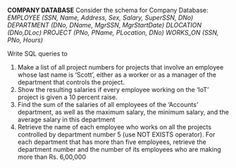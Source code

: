 **COMPANY DATABASE**
Consider the schema for Company Database:
_EMPLOYEE (SSN, Name, Address, Sex, Salary, SuperSSN, DNo) 
DEPARTMENT (DNo, DName, MgrSSN, MgrStartDate) 
DLOCATION (DNo,DLoc)
PROJECT (PNo, PName, PLocation, DNo)
WORKS_ON (SSN, PNo, Hours)_ 

Write SQL queries to
1. Make a list of all project numbers for projects that involve an employee whose last name is
‘Scott’, either as a worker or as a manager of the department that controls the project.
2. Show the resulting salaries if every employee working on the ‘IoT’ project is given a 10
percent raise.
3. Find the sum of the salaries of all employees of the ‘Accounts’ department, as well as the
maximum salary, the minimum salary, and the average salary in this department
4. Retrieve the name of each employee who works on all the projects controlled by 
department number 5 (use NOT EXISTS operator). For each department that has more 
than five employees, retrieve the department number and the number of its employees 
who are making more than Rs. 6,00,000
